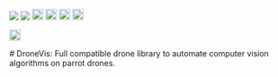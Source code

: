 <p>
<img src="https://github.com/ahmedheakl/drone-vis/workflows/build/badge.svg">
<img src="https://img.shields.io/badge/code%20style-black-000000.svg">
<img src="https://img.shields.io/badge/gitlab%20ci-%23181717.svg?style=for-the-badge&logo=gitlab&logoColor=white" height=20>

<img src="https://img.shields.io/badge/docker-%230db7ed.svg?style=for-the-badge&logo=docker&logoColor=white" height=20>

<img src="https://img.shields.io/badge/Ubuntu-E95420?style=for-the-badge&logo=ubuntu&logoColor=white" height=20>

<img src="https://img.shields.io/badge/python-3670A0?style=for-the-badge&logo=python&logoColor=ffdd54" height=20>

<a href="./LICENSE" style="display: inline-block;"><img src="https://img.shields.io/github/license/Ileriayo/markdown-badges?style=for-the-badge" height=20></a>
</p>
# DroneVis: Full compatible drone library to automate computer vision algorithms on parrot drones.

